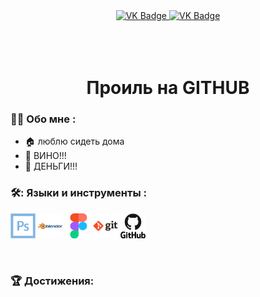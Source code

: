 <div id="badges" align="center">
  <a href= "https://vk.com/rtf_03"> 
    <img src="https://img.shields.io/badge/VK-blue?style-for-the-badge&logo=VK&logoColor=white" alt="VK Badge"/> 
  </a>
  
  <a href="https://mail.google.com/mail/u/1/#inbox"> 
    <img src="https://img.shields.io/badge/EMAIL-red?style-for-the-badge&logo=Gmail&logoColor-white" alt="VK Badge"/> 
  </a>
</div>
  ﻿
﻿
<div id="viewprof" align="center">
  <img src="https://komarev.com/ghpvc/?username=rompersLoppy03&style-flat-square&color=blue" alt="" /> 
</div>
﻿
<div id="heythere" align="center"> 
  <h1> Проиль на GITHUB </h1>
</div>

### :man_technologist: Обо мне :

- :house: люблю сидеть дома
- :wine_glass: ВИНО!!!
- :money_with_wings: ДЕНЬГИ!!!

### 🛠️: Языки и инструменты :

<div>
  <img src="https://github.com/devicons/devicon/blob/master/icons/photoshop/photoshop-line.svg" width="40" height="40" />
  <img src="https://github.com/devicons/devicon/blob/master/icons/blender/blender-original-wordmark.svg" width="40" height="40"/>
  <img src="https://github.com/devicons/devicon/blob/master/icons/figma/figma-original.svg" width="40" height="40"/> 
  <img src="https://github.com/devicons/devicon/blob/master/icons/git/git-original-wordmark.svg" width="40" height="40"/> 
  <img src="https://github.com/devicons/devicon/blob/master/icons/github/github-original-wordmark.svg" width="40" height="40"/> 
</div>

﻿
### :trophy: Достижения:

<div>
  <img src="https://github-profile-trophy.vercel.app/?username=rompersLoppy03" alt=""/> 
</div>
